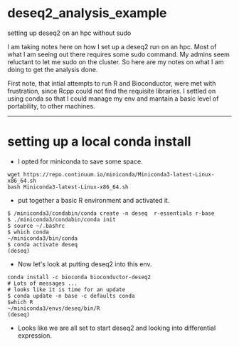 # deseq2_analysis_example
setting up deseq2 on an hpc without sudo

I am taking notes here on how I set up a deseq2 run on an hpc.
Most of what I am seeing out there requires some sudo command.
My admins seem reluctant to let me sudo on the cluster.
So here are my notes on what I am doing to get the analysis done.

First note, that intial attempts to run R and Bioconductor, were met with frustration, since Rcpp could not find the requisite libraries. I settled on using conda so that I could manage my env and mantain a basic level of portability, to other machines. 

--------------------------------------
# setting up a local conda install 

* I opted for miniconda to save some space. 

```
wget https://repo.continuum.io/miniconda/Miniconda3-latest-Linux-x86_64.sh
bash Miniconda3-latest-Linux-x86_64.sh
```
* put together a basic R environment and activated it.

```
$ /miniconda3/condabin/conda create -n deseq  r-essentials r-base
$ ./miniconda3/condabin/conda init
$ source ~/.bashrc
$ which conda
~/miniconda3/bin/conda
$ conda activate deseq
(deseq) 
```

* Now let's look at putting deseq2 into this env. 

```
conda install -c bioconda bioconductor-deseq2
# Lots of messages ...
# looks like it is time for an update
$ conda update -n base -c defaults conda
$which R
~/miniconda3/envs/deseq/bin/R
(deseq) 
```
* Looks like we are all set to start deseq2 and looking into differential expression.





